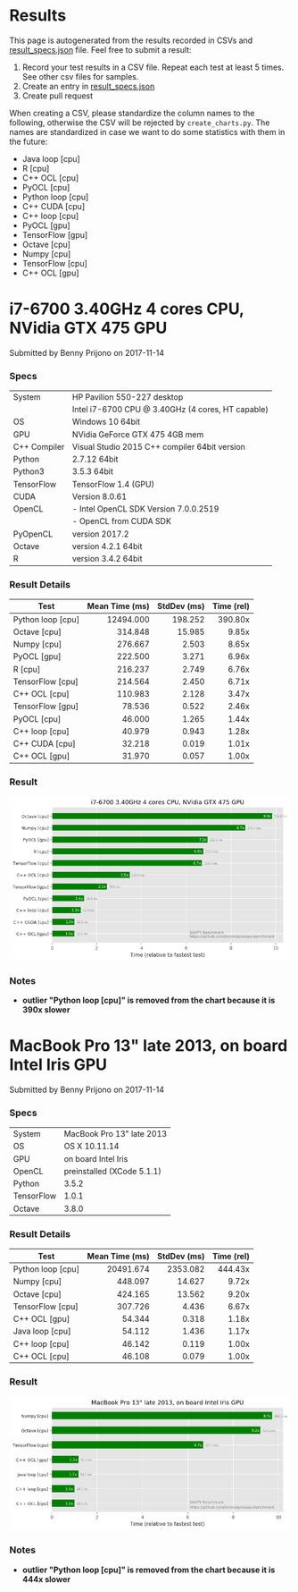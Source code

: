 
# Results

This page is autogenerated from the results recorded in CSVs and [result_specs.json](result_specs.json)
file. Feel free to submit a result:
1. Record your test results in a CSV file. Repeat each test at least 5 times. See other csv files for samples.
2. Create an entry in [result_specs.json](result_specs.json)
3. Create pull request

When creating a CSV, please standardize the column names to the following, otherwise
the CSV will be rejected by `create_charts.py`. The names are standardized in case we want to do
some statistics with them in the future:
- Java loop [cpu]
- R [cpu]
- C++ OCL [cpu]
- PyOCL [cpu]
- Python loop [cpu]
- C++ CUDA [cpu]
- C++ loop [cpu]
- PyOCL [gpu]
- TensorFlow [gpu]
- Octave [cpu]
- Numpy [cpu]
- TensorFlow [cpu]
- C++ OCL [gpu]



# i7-6700 3.40GHz 4 cores CPU, NVidia GTX 475 GPU

Submitted by Benny Prijono on 2017-11-14


### Specs

|    |    |
|----|----|
| System | HP Pavilion 550-227 desktop |
|  | Intel i7-6700 CPU @ 3.40GHz (4 cores, HT capable) |
| OS | Windows 10 64bit |
| GPU | NVidia GeForce GTX 475 4GB mem |
| C++ Compiler | Visual Studio 2015 C++ compiler 64bit version |
| Python | 2.7.12 64bit |
| Python3 | 3.5.3 64bit |
| TensorFlow | TensorFlow 1.4 (GPU) |
| CUDA | Version 8.0.61 |
| OpenCL | - Intel OpenCL SDK Version 7.0.0.2519 |
|  | - OpenCL from CUDA SDK |
| PyOpenCL | version 2017.2 |
| Octave | version 4.2.1 64bit |
| R | version 3.4.2 64bit |


 ### Result Details

| Test   | Mean Time (ms) | StdDev (ms) | Time (rel)
|--------| --------: | --------: | --------: |
| Python loop [cpu] | 12494.000 | 198.252 | 390.80x |
| Octave [cpu] | 314.848 | 15.985 | 9.85x |
| Numpy [cpu] | 276.667 | 2.503 | 8.65x |
| PyOCL [gpu] | 222.500 | 3.271 | 6.96x |
| R [cpu] | 216.237 | 2.749 | 6.76x |
| TensorFlow [cpu] | 214.564 | 2.450 | 6.71x |
| C++ OCL [cpu] | 110.983 | 2.128 | 3.47x |
| TensorFlow [gpu] | 78.536 | 0.522 | 2.46x |
| PyOCL [cpu] | 46.000 | 1.265 | 1.44x |
| C++ loop [cpu] | 40.979 | 0.943 | 1.28x |
| C++ CUDA [cpu] | 32.218 | 0.019 | 1.01x |
| C++ OCL [gpu] | 31.970 | 0.057 | 1.00x |


### Result

![benny-desktop1.png](benny-desktop1.png?raw=true "benny-desktop1.png")


### Notes

- **outlier "Python loop [cpu]" is removed from the chart because it is 390x slower**




# MacBook Pro 13" late 2013, on board Intel Iris GPU

Submitted by Benny Prijono on 2017-11-14


### Specs

|    |    |
|----|----|
| System | MacBook Pro 13" late 2013 |
| OS | OS X 10.11.14 |
| GPU | on board Intel Iris |
| OpenCL | preinstalled (XCode 5.1.1) |
| Python | 3.5.2 |
| TensorFlow | 1.0.1 |
| Octave | 3.8.0 |


 ### Result Details

| Test   | Mean Time (ms) | StdDev (ms) | Time (rel)
|--------| --------: | --------: | --------: |
| Python loop [cpu] | 20491.674 | 2353.082 | 444.43x |
| Numpy [cpu] | 448.097 | 14.627 | 9.72x |
| Octave [cpu] | 424.165 | 13.562 | 9.20x |
| TensorFlow [cpu] | 307.726 | 4.436 | 6.67x |
| C++ OCL [gpu] | 54.344 | 0.318 | 1.18x |
| Java loop [cpu] | 54.112 | 1.436 | 1.17x |
| C++ loop [cpu] | 46.142 | 0.119 | 1.00x |
| C++ OCL [cpu] | 46.108 | 0.079 | 1.00x |


### Result

![benny-macbook.png](benny-macbook.png?raw=true "benny-macbook.png")


### Notes

- **outlier "Python loop [cpu]" is removed from the chart because it is 444x slower**


